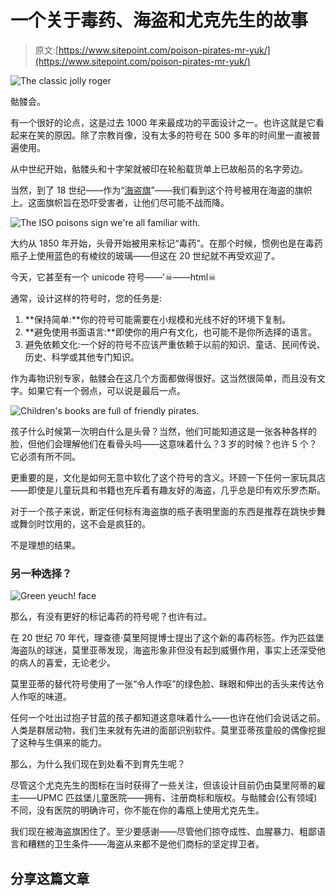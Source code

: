 # 一个关于毒药、海盗和尤克先生的故事

> 原文:[https://www.sitepoint.com/poison-pirates-mr-yuk/](https://www.sitepoint.com/poison-pirates-mr-yuk/)

![The classic jolly roger](../Images/3f96e19465491264bbbebe2805664a30.png)

骷髅会。

有一个很好的论点，这是过去 1000 年来最成功的平面设计之一。也许这就是它看起来在笑的原因。除了宗教肖像，没有太多的符号在 500 多年的时间里一直被普遍使用。

从中世纪开始，骷髅头和十字架就被印在轮船载货单上已故船员的名字旁边。

当然，到了 18 世纪——作为“[海盗旗](http://en.wikipedia.org/wiki/Jolly_Roger)”——我们看到这个符号被用在海盗的旗帜上。这面旗帜旨在恐吓受害者，让他们尽可能不战而降。

![The ISO poisons sign we're all familiar with.](../Images/310436d5288c68c166d62f9593b00d94.png)

大约从 1850 年开始，头骨开始被用来标记“毒药”。在那个时候，惯例也是在毒药瓶子上使用蓝色的有棱纹的玻璃——但这在 20 世纪就不再受欢迎了。

今天，它甚至有一个 unicode 符号——'☠——html☠

通常，设计这样的符号时，您的任务是:

1.  **保持简单:**你的符号可能需要在小规模和光线不好的环境下复制。
2.  **避免使用书面语言:**即使你的用户有文化，也可能不是你所选择的语言。
3.  避免依赖文化:一个好的符号不应该严重依赖于以前的知识、童话、民间传说、历史、科学或其他专门知识。

作为毒物识别专家，骷髅会在这几个方面都做得很好。这当然很简单，而且没有文字。如果它有一个弱点，可以说是最后一点。

![Children's books are full of friendly pirates.](../Images/acd06ccfe3a7bb31d91582bbeb458fa4.png)

孩子什么时候第一次明白什么是头骨？当然，他们可能知道这是一张各种各样的脸，但他们会理解他们在看骨头吗——这意味着什么？3 岁的时候？也许 5 个？它必须有所不同。

更重要的是，文化是如何无意中软化了这个符号的含义。环顾一下任何一家玩具店——即使是儿童玩具和书籍也充斥着有趣友好的海盗，几乎总是印有欢乐罗杰斯。

对于一个孩子来说，断定任何标有海盗旗的瓶子表明里面的东西是推荐在跳快步舞或舞剑时饮用的，这不会是疯狂的。

不是理想的结果。

### 另一种选择？

![Green yeuch! face ](../Images/8685a6785756c30e14092a6c4679cfa3.png)

那么，有没有更好的标记毒药的符号呢？也许有过。

在 20 世纪 70 年代，理查德·莫里阿提博士提出了这个新的毒药标签。作为匹兹堡海盗队的球迷，莫里亚蒂发现，海盗形象非但没有起到威慑作用，事实上还深受他的病人的喜爱，无论老少。

莫里亚蒂的替代符号使用了一张“令人作呕”的绿色脸、眯眼和伸出的舌头来传达令人作呕的味道。

任何一个吐出过抱子甘蓝的孩子都知道这意味着什么——也许在他们会说话之前。人类是群居动物，我们生来就有先进的面部识别软件。莫里亚蒂孩童般的偶像挖掘了这种与生俱来的能力。

那么，为什么我们现在到处看不到育先生呢？

尽管这个尤克先生的图标在当时获得了一些关注，但该设计目前仍由莫里阿蒂的雇主——UPMC 匹兹堡儿童医院——拥有、注册商标和版权。与骷髅会(公有领域)不同，没有医院的明确许可，你不能在你的毒瓶上使用尤克先生。

我们现在被海盗旗困住了。至少要感谢——尽管他们掠夺成性、血腥暴力、粗鄙语言和糟糕的卫生条件——海盗从来都不是他们商标的坚定捍卫者。

## 分享这篇文章